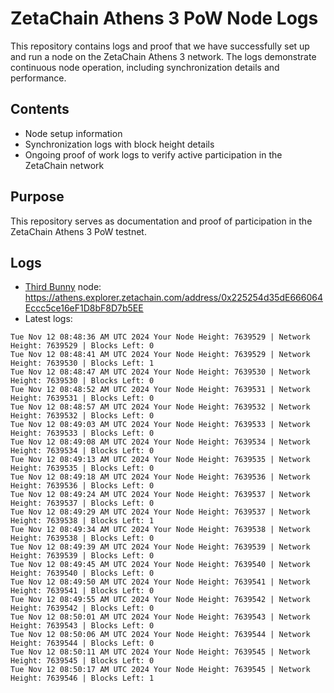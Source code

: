 # ZetaChain Athens 3 PoW Node Logs
This repository contains logs and proof that we have successfully set up and run a node on the ZetaChain Athens 3 network. The logs demonstrate continuous node operation, including synchronization details and performance.

## Contents
- Node setup information
- Synchronization logs with block height details
- Ongoing proof of work logs to verify active participation in the ZetaChain network

## Purpose
This repository serves as documentation and proof of participation in the ZetaChain Athens 3 PoW testnet.

## Logs

- [Third Bunny](https://thirdbunny.xyz/) node: https://athens.explorer.zetachain.com/address/0x225254d35dE666064Eccc5ce16eF1D8bF8D7b5EE
- Latest logs:
```
Tue Nov 12 08:48:36 AM UTC 2024 Your Node Height: 7639529 | Network Height: 7639529 | Blocks Left: 0
Tue Nov 12 08:48:41 AM UTC 2024 Your Node Height: 7639529 | Network Height: 7639530 | Blocks Left: 1
Tue Nov 12 08:48:47 AM UTC 2024 Your Node Height: 7639530 | Network Height: 7639530 | Blocks Left: 0
Tue Nov 12 08:48:52 AM UTC 2024 Your Node Height: 7639531 | Network Height: 7639531 | Blocks Left: 0
Tue Nov 12 08:48:57 AM UTC 2024 Your Node Height: 7639532 | Network Height: 7639532 | Blocks Left: 0
Tue Nov 12 08:49:03 AM UTC 2024 Your Node Height: 7639533 | Network Height: 7639533 | Blocks Left: 0
Tue Nov 12 08:49:08 AM UTC 2024 Your Node Height: 7639534 | Network Height: 7639534 | Blocks Left: 0
Tue Nov 12 08:49:13 AM UTC 2024 Your Node Height: 7639535 | Network Height: 7639535 | Blocks Left: 0
Tue Nov 12 08:49:18 AM UTC 2024 Your Node Height: 7639536 | Network Height: 7639536 | Blocks Left: 0
Tue Nov 12 08:49:24 AM UTC 2024 Your Node Height: 7639537 | Network Height: 7639537 | Blocks Left: 0
Tue Nov 12 08:49:29 AM UTC 2024 Your Node Height: 7639537 | Network Height: 7639538 | Blocks Left: 1
Tue Nov 12 08:49:34 AM UTC 2024 Your Node Height: 7639538 | Network Height: 7639538 | Blocks Left: 0
Tue Nov 12 08:49:39 AM UTC 2024 Your Node Height: 7639539 | Network Height: 7639539 | Blocks Left: 0
Tue Nov 12 08:49:45 AM UTC 2024 Your Node Height: 7639540 | Network Height: 7639540 | Blocks Left: 0
Tue Nov 12 08:49:50 AM UTC 2024 Your Node Height: 7639541 | Network Height: 7639541 | Blocks Left: 0
Tue Nov 12 08:49:55 AM UTC 2024 Your Node Height: 7639542 | Network Height: 7639542 | Blocks Left: 0
Tue Nov 12 08:50:01 AM UTC 2024 Your Node Height: 7639543 | Network Height: 7639543 | Blocks Left: 0
Tue Nov 12 08:50:06 AM UTC 2024 Your Node Height: 7639544 | Network Height: 7639544 | Blocks Left: 0
Tue Nov 12 08:50:11 AM UTC 2024 Your Node Height: 7639545 | Network Height: 7639545 | Blocks Left: 0
Tue Nov 12 08:50:17 AM UTC 2024 Your Node Height: 7639545 | Network Height: 7639546 | Blocks Left: 1
```
